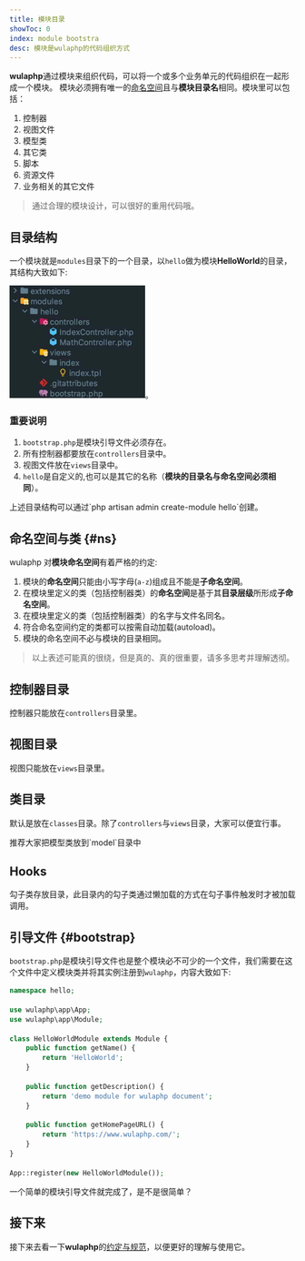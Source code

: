 ```yaml
---
title: 模块目录
showToc: 0
index: module bootstra
desc: 模块是wulaphp的代码组织方式
---
```


**wulaphp**通过模块来组织代码，可以将一个或多个业务单元的代码组织在一起形成一个模块。
模块必须拥有唯一的[命名空间](https://www.php.net/manual/zh/language.namespaces.php)且与**模块目录名**相同。模块里可以包括：

1. 控制器
2. 视图文件
3. 模型类
4. 其它类
5. 脚本
6. 资源文件
7. 业务相关的其它文件

> 通过合理的模块设计，可以很好的重用代码哦。

## 目录结构

一个模块就是`modules`目录下的一个目录，以`hello`做为模块**HelloWorld**的目录，其结构大致如下:

<img src="/doc/guide/img/mdir.jpg" width="239px" alt="module dir"/>。

### 重要说明

1. `bootstrap.php`是模块引导文件必须存在。
2. 所有控制器都要放在`controllers`目录中。
3. 视图文件放在`views`目录中。
4. `hello`是自定义的,也可以是其它的名称（**模块的目录名与命名空间必须相同**）。

<p class="tip" markdown=1>上述目录结构可以通过`php artisan admin create-module hello`创建。</p>

## 命名空间与类 {#ns}

wulaphp 对**模块命名空间**有着严格的约定:

1. 模块的**命名空间**只能由小写字母(`a-z`)组成且不能是**子命名空间**。
2. 在模块里定义的类（包括控制器类）的**命名空间**是基于其**目录层级**所形成**子命名空间**。
3. 在模块里定义的类（包括控制器类）的名字与文件名同名。
4. 符合命名空间约定的类都可以按需自动加载(autoload)。
5. 模块的命名空间不必与模块的目录相同。

> 以上表述可能真的很绕，但是真的、真的很重要，请多多思考并理解透彻。

## 控制器目录

控制器只能放在`controllers`目录里。

## 视图目录

视图只能放在`views`目录里。

## 类目录

默认是放在`classes`目录。除了`controllers`与`views`目录，大家可以便宜行事。

<p class="tip" markdown=1>推荐大家把模型类放到`model`目录中</p>

## Hooks

勾子类存放目录，此目录内的勾子类通过懒加载的方式在勾子事件触发时才被加载调用。

## 引导文件 {#bootstrap}

`bootstrap.php`是模块引导文件也是整个模块必不可少的一个文件，我们需要在这个文件中定义模块类并将其实例注册到`wulaphp`，内容大致如下:

```php
namespace hello;

use wulaphp\app\App;
use wulaphp\app\Module;

class HelloWorldModule extends Module {
    public function getName() {
        return 'HelloWorld';
    }

    public function getDescription() {
        return 'demo module for wulaphp document';
    }

    public function getHomePageURL() {
        return 'https://www.wulaphp.com/';
    }
}

App::register(new HelloWorldModule());
```

一个简单的模块引导文件就完成了，是不是很简单？

## 接下来

接下来去看一下**wulaphp**的[约定与规范](convention.md)，以便更好的理解与使用它。
